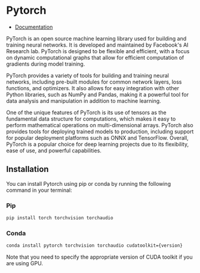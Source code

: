 # Pytorch

* [Documentation](https://pytorch.org/docs/stable/index.html)


PyTorch is an open source machine learning library used for building and training neural networks. It is developed and maintained by Facebook's AI Research lab. PyTorch is designed to be flexible and efficient, with a focus on dynamic computational graphs that allow for efficient computation of gradients during model training.

PyTorch provides a variety of tools for building and training neural networks, including pre-built modules for common network layers, loss functions, and optimizers. It also allows for easy integration with other Python libraries, such as NumPy and Pandas, making it a powerful tool for data analysis and manipulation in addition to machine learning.

One of the unique features of PyTorch is its use of tensors as the fundamental data structure for computations, which makes it easy to perform mathematical operations on multi-dimensional arrays. PyTorch also provides tools for deploying trained models to production, including support for popular deployment platforms such as ONNX and TensorFlow. Overall, PyTorch is a popular choice for deep learning projects due to its flexibility, ease of use, and powerful capabilities.


## Installation

You can install Pytorch using pip or conda by running the following command in your terminal:

### Pip

```bash
pip install torch torchvision torchaudio
```

### Conda

```bash
conda install pytorch torchvision torchaudio cudatoolkit={version}
```

Note that you need to specify the appropriate version of CUDA toolkit if you are using GPU.